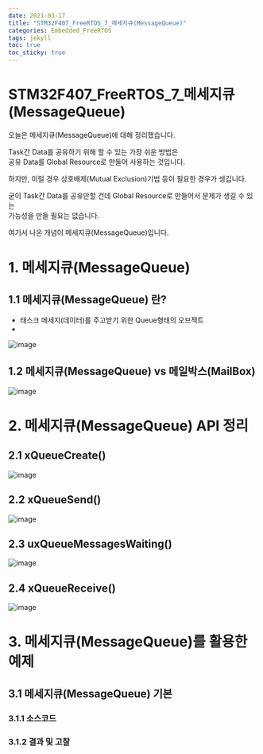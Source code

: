 ```yaml
---
date: 2021-03-17
title: "STM32F407_FreeRTOS_7_메세지큐(MessageQueue)"
categories: Embedded_FreeRTOS
tags: jekyll
toc: true  
toc_sticky: true 
---
```


STM32F407_FreeRTOS_7_메세지큐(MessageQueue)
=============

오늘은 메세지큐(MessageQueue)에 대해 정리했습니다.    

Task간 Data를 공유하기 위해 할 수 있는 가장 쉬운 방법은    
공유 Data를 Global Resource로 만들어 사용하는 것입니다.    

하지만, 이럴 경우 상호배제(Mutual Exclusion)기법 등이 필요한 경우가 생깁니다.

굳이 Task간 Data를 공유만할 건데 Global Resource로 만들어서 문제가 생길 수 있는    
가능성을 만들 필요는 없습니다.    

여기서 나온 개념이 메세지큐(MessageQueue)입니다.

# 1. 메세지큐(MessageQueue)
## 1.1 메세지큐(MessageQueue) 란?
* 태스크 메세지(데이터)를 주고받기 위한 Queue형태의 오브젝트
* 
![image](https://user-images.githubusercontent.com/79636864/111404099-8d50ab00-8711-11eb-8e22-89456bebfc1a.png)

## 1.2 메세지큐(MessageQueue) vs 메일박스(MailBox)

![image](https://user-images.githubusercontent.com/79636864/111404119-93468c00-8711-11eb-81c1-d05f80e13b57.png)

# 2. 메세지큐(MessageQueue) API 정리
## 2.1 xQueueCreate()

![image](https://user-images.githubusercontent.com/79636864/111404221-ba9d5900-8711-11eb-9743-e43080889f96.png)

## 2.2 xQueueSend()

![image](https://user-images.githubusercontent.com/79636864/111404247-c852de80-8711-11eb-8123-ab953e41cb6d.png)

## 2.3 uxQueueMessagesWaiting()

![image](https://user-images.githubusercontent.com/79636864/111404269-cee15600-8711-11eb-81b0-a2614d90185f.png)

## 2.4 xQueueReceive()

![image](https://user-images.githubusercontent.com/79636864/111404291-d7399100-8711-11eb-8433-ca335e8c1285.png)


# 3. 메세지큐(MessageQueue)를 활용한 예제
## 3.1 메세지큐(MessageQueue) 기본

### 3.1.1 소스코드

### 3.1.2 결과 및 고찰



